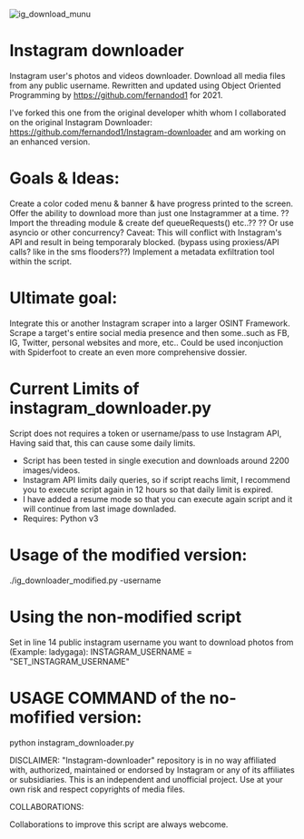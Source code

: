 ![ig_download_munu](https://user-images.githubusercontent.com/46334926/129803943-047d1d27-8b9c-4ee7-b83e-ff39e75056ec.png)
# Instagram downloader
Instagram user's photos and videos downloader.
Download all media files from any public username. 
Rewritten and updated using Object Oriented Programming by https://github.com/fernandod1 for 2021.

I've forked this one from the original developer whith whom I collaborated on the original 
Instagram Downloader: https://github.com/fernandod1/Instagram-downloader
and am working on an enhanced version.

# Goals & Ideas:
Create a color coded menu & banner & have progress printed to the screen. 
Offer the ability to download more than just one Instagrammer at a time.
?? Import the threading module & create def queueRequests() etc..??
?? Or use asyncio or other concurrency?
Caveat: This will conflict with Instagram's API and result in being temporaraly blocked. (bypass using proxiess/API calls? like in the sms flooders??)
Implement a metadata exfiltration tool within the script.

# Ultimate goal: 
Integrate this or another Instagram scraper into a larger OSINT Framework.
Scrape a target's entire social media presence and then some..such as FB, IG, Twitter, personal websites and more, etc..
Could be used inconjuction with Spiderfoot to create an even more comprehensive dossier.  

# Current Limits of instagram_downloader.py
Script does not requires a token or username/pass to use Instagram API, 
Having said that, this can cause some daily limits.

- Script has been tested in single execution and downloads around 2200 images/videos.
- Instagram API limits daily queries, so if script reachs limit, I recommend you to execute script again in 12 hours so that daily limit is expired.
- I have added a resume mode so that you can execute again script and it will continue from last image downladed.
- Requires: Python v3


# Usage of the modified version:
./ig_downloader_modified.py -username


# Using the non-modified script
Set in line 14 public instagram username you want to download photos from (Example: ladygaga):
INSTAGRAM_USERNAME = "SET_INSTAGRAM_USERNAME"

# USAGE COMMAND of the no-mofified version:
python instagram_downloader.py

DISCLAIMER:
"Instagram-downloader" repository is in no way affiliated with, authorized, maintained or endorsed by Instagram or any of its affiliates or subsidiaries. This is an independent and unofficial project. Use at your own risk and respect copyrights of media files.

COLLABORATIONS:

Collaborations to improve this script are always webcome.

